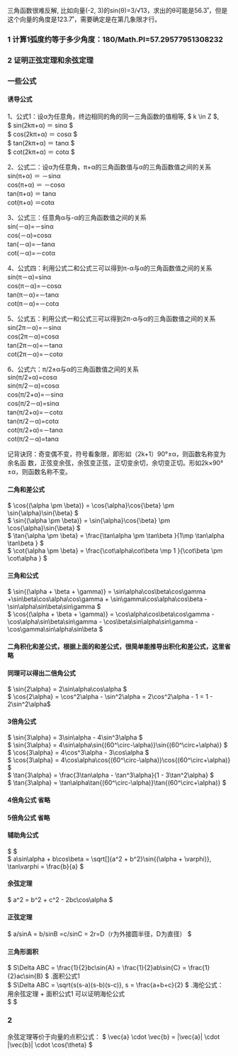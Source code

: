 三角函数很难反解, 比如向量(-2, 3)的sin(θ)=3/√13，求出的θ可能是56.3˚，但是这个向量的角度是123.7˚，需要确定是在第几象限才行。


### 1 计算1弧度约等于多少角度：180/Math.PI=57.29577951308232

### 2 证明正弦定理和余弦定理


### 一些公式
#### 诱导公式
1、公式1：设α为任意角，终边相同的角的同一三角函数的值相等, $ k \in Z $,  </br>
$ sin(2kπ+α) ＝ sinα $ </br>
$ cos(2kπ+α) ＝ cosα $ </br>
$ tan(2kπ+α) ＝ tanα $ </br>
$ cot(2kπ+α) ＝ cotα $ </br>


2、公式二：设α为任意角，π+α的三角函数值与α的三角函数值之间的关系  </br>
sin(π+α) ＝ －sinα  </br>
cos(π+α) ＝ －cosα </br>
tan(π+α) ＝ tanα </br>
cot(π+α) ＝cotα </br>

3、公式三：任意角α与-α的三角函数值之间的关系  </br>
sin(－α)=－sinα </br>
cos(－α)=cosα </br>
tan(－α)=－tanα </br>
cot(－α)=－cotα </br>


4、公式四：利用公式二和公式三可以得到π-α与α的三角函数值之间的关系  </br>
sin(π－α)=sinα </br>
cos(π－α)=－cosα </br>
tan(π－α)=－tanα </br>
cot(π－α)=－cotα </br>

5、公式五：利用公式一和公式三可以得到2π-α与α的三角函数值之间的关系  </br>
sin(2π－α)=－sinα </br>
cos(2π－α)=cosα </br>
tan(2π－α)=－tanα </br>
cot(2π－α)=－cotα </br>

6、公式六：π/2±α与α的三角函数值之间的关系  </br>
sin(π/2+α)=cosα </br>
sin(π/2－α)=cosα </br>
cos(π/2+α)=－sinα </br>
cos(π/2－α)=sinα </br>
tan(π/2+α)=－cotα </br>
tan(π/2－α)=cotα </br>
cot(π/2+α)=－tanα </br>
cot(π/2－α)=tanα </br>

记背诀窍：奇变偶不变，符号看象限，即形如（2k+1）90°±α，则函数名称变为余名函 数，正弦变余弦，余弦变正弦，正切变余切，余切变正切。形如2k×90°±α，则函数名称不变。

#### 二角和差公式
$  \cos{(\alpha \pm \beta)} = \cos{\alpha}\cos{\beta} \pm \sin{\alpha}\sin{\beta} $ </br>
$  \sin{(\alpha \pm \beta)} = \sin{\alpha}\cos{\beta} \pm \cos{\alpha}\sin{\beta} $ </br>
$   \tan{\alpha \pm \beta}  = \frac{\tan\alpha \pm \tan\beta }{1\mp \tan\alpha \tan\beta }  $ </br>
$   \cot{\alpha \pm \beta}  = \frac{\cot\alpha\cot\beta \mp 1 }{\cot\beta \pm \cot\alpha }  $ </br>

#### 三角和公式
$   \sin{(\alpha + \beta + \gamma)} = \sin\alpha\cos\beta\cos\gamma +\sin\beta\cos\alpha\cos\gamma + \sin\gamma\cos\alpha\cos\beta - \sin\alpha\sin\beta\sin\gamma $ </br>
$   \cos{(\alpha + \beta + \gamma)} = \cos\alpha\cos\beta\cos\gamma - \cos\alpha\sin\beta\sin\gamma - \cos\beta\sin\alpha\sin\gamma - \cos\gamma\sin\alpha\sin\beta  $ </br>


#### 二角积化和差公式，根据上面的和差公式，很简单能推导出积化和差公式，这里省略

#### 同理可以得出二倍角公式
$ \sin{2\alpha} = 2\sin\alpha\cos\alpha $ </br>
$ \cos{2\alpha} = \cos^2\alpha - \sin^2\alpha = 2\cos^2\alpha - 1 = 1 - 2\sin^2\alpha$

#### 3倍角公式
$ \sin{3\alpha} = 3\sin\alpha - 4\sin^3\alpha $ </br>
$ \sin{3\alpha} = 4\sin\alpha\sin{(60^\circ-\alpha)}\sin{(60^\circ+\alpha)} $ </br>
$ \cos{3\alpha} = 4\cos^3\alpha - 3\cos\alpha $ </br>
$ \cos{3\alpha} = 4\cos\alpha\cos{(60^\circ-\alpha)}\cos{(60^\circ+\alpha)}  $ </br>
$ \tan{3\alpha} = \frac{3\tan\alpha - \tan^3\alpha}{1 - 3\tan^2\alpha} $ </br>
$ \tan{3\alpha} = \tan\alpha\tan{(60^\circ-\alpha)}\tan{(60^\circ+\alpha)}  $ </br>

#### 4倍角公式 省略

#### 5倍角公式 省略

#### 辅助角公式 
$    $ </br>
$  a\sin\alpha + b\cos\beta = \sqrt[]{a^2 + b^2}\sin{(\alpha + \varphi)}, \tan\varphi = \frac{b}{a}  $ </br>

#### 余弦定理 
$  a^2 = b^2 + c^2 - 2bc\cos\alpha  $ </br>
#### 正弦定理 
$  a/sinA = b/sinB =c/sinC = 2r=D（r为外接圆半径，D为直径）  $ </br>

#### 三角形面积
$  S\Delta ABC = \frac{1}{2}bc\sin{A} = \frac{1}{2}ab\sin{C} = \frac{1}{2}ac\sin{B}  $ .面积公式1 </br>
$  S\Delta ABC = \sqrt{s(s-a)(s-b)(s-c)}, s = \frac{a+b+c}{2}  $  .海伦公式： 用余弦定理 + 面积公式1 可以证明海伦公式  </br> 
$    $ </br>

### 2
余弦定理等价于向量的点积公式：
$ \vec{a} \cdot \vec{b} = |\vec{a}| \cdot |\vec{b}| \cdot \cos{\theta} $